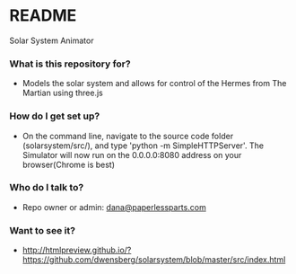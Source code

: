 # README #

Solar System Animator

### What is this repository for? ###

* Models the solar system and allows for control of the Hermes from The Martian using three.js

### How do I get set up? ###

* On the command line, navigate to the source code folder (solarsystem/src/), and type 'python -m SimpleHTTPServer'. The Simulator will now run on the 0.0.0.0:8080 address on your browser(Chrome is best)
    
### Who do I talk to? ###

* Repo owner or admin: dana@paperlessparts.com


### Want to see it? ###

* http://htmlpreview.github.io/?https://github.com/dwensberg/solarsystem/blob/master/src/index.html